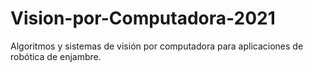 # Vision-por-Computadora-2021
Algoritmos y sistemas de visión por computadora para aplicaciones de robótica de enjambre.
